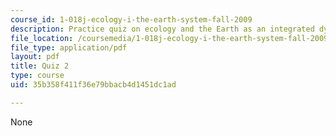 ```yaml
---
course_id: 1-018j-ecology-i-the-earth-system-fall-2009
description: Practice quiz on ecology and the Earth as an integrated dynamic system.
file_location: /coursemedia/1-018j-ecology-i-the-earth-system-fall-2009/35b358f411f36e79bbacb4d1451dc1ad_MIT1_018JF09_study_2.pdf
file_type: application/pdf
layout: pdf
title: Quiz 2
type: course
uid: 35b358f411f36e79bbacb4d1451dc1ad

---
```

None